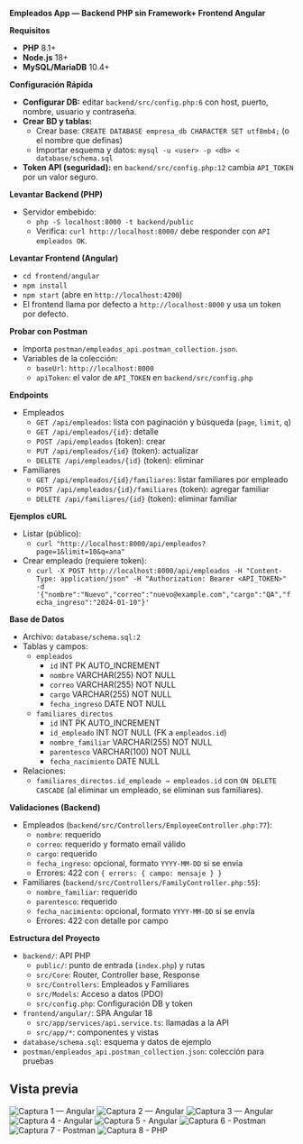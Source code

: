 **Empleados App — Backend PHP sin Framework+ Frontend Angular**


**Requisitos**  
- **PHP** 8.1+
- **Node.js** 18+
- **MySQL/MariaDB** 10.4+


**Configuración Rápida**
- **Configurar DB:** editar `backend/src/config.php:6` con host, puerto, nombre, usuario y contraseña.
- **Crear BD y tablas:**
  - Crear base: `CREATE DATABASE empresa_db CHARACTER SET utf8mb4;` (o el nombre que definas)
  - Importar esquema y datos: `mysql -u <user> -p <db> < database/schema.sql`
- **Token API (seguridad):** en `backend/src/config.php:12` cambia `API_TOKEN` por un valor seguro.

**Levantar Backend (PHP)**
- Servidor embebido:
  - `php -S localhost:8000 -t backend/public`
  - Verifica: `curl http://localhost:8000/` debe responder con `API empleados OK`.

**Levantar Frontend (Angular)**
- `cd frontend/angular`
- `npm install`
- `npm start` (abre en `http://localhost:4200`)
- El frontend llama por defecto a `http://localhost:8000` y usa un token por defecto.

**Probar con Postman**
- Importa `postman/empleados_api.postman_collection.json`.
- Variables de la colección:
  - `baseUrl`: `http://localhost:8000`
  - `apiToken`: el valor de `API_TOKEN` en `backend/src/config.php`

**Endpoints**
- Empleados
  - `GET /api/empleados`: lista con paginación y búsqueda (`page`, `limit`, `q`)
  - `GET /api/empleados/{id}`: detalle
  - `POST /api/empleados` (token): crear
  - `PUT /api/empleados/{id}` (token): actualizar
  - `DELETE /api/empleados/{id}` (token): eliminar
- Familiares
  - `GET /api/empleados/{id}/familiares`: listar familiares por empleado
  - `POST /api/empleados/{id}/familiares` (token): agregar familiar
  - `DELETE /api/familiares/{id}` (token): eliminar familiar

**Ejemplos cURL**
- Listar (público):
  - `curl "http://localhost:8000/api/empleados?page=1&limit=10&q=ana"`
- Crear empleado (requiere token):
  - `curl -X POST http://localhost:8000/api/empleados -H "Content-Type: application/json" -H "Authorization: Bearer <API_TOKEN>" -d '{"nombre":"Nuevo","correo":"nuevo@example.com","cargo":"QA","fecha_ingreso":"2024-01-10"}'`

**Base de Datos**
- Archivo: `database/schema.sql:2`
- Tablas y campos:
  - `empleados`
    - `id` INT PK AUTO_INCREMENT
    - `nombre` VARCHAR(255) NOT NULL
    - `correo` VARCHAR(255) NOT NULL
    - `cargo` VARCHAR(255) NOT NULL
    - `fecha_ingreso` DATE NOT NULL
  - `familiares_directos`
    - `id` INT PK AUTO_INCREMENT
    - `id_empleado` INT NOT NULL (FK a `empleados.id`)
    - `nombre_familiar` VARCHAR(255) NOT NULL
    - `parentesco` VARCHAR(100) NOT NULL
    - `fecha_nacimiento` DATE NULL
- Relaciones:
  - `familiares_directos.id_empleado → empleados.id` con `ON DELETE CASCADE` (al eliminar un empleado, se eliminan sus familiares).

**Validaciones (Backend)**
- Empleados (`backend/src/Controllers/EmployeeController.php:77`):
  - `nombre`: requerido
  - `correo`: requerido y formato email válido
  - `cargo`: requerido
  - `fecha_ingreso`: opcional, formato `YYYY-MM-DD` si se envía
  - Errores: 422 con `{ errors: { campo: mensaje } }`
- Familiares (`backend/src/Controllers/FamilyController.php:55`):
  - `nombre_familiar`: requerido
  - `parentesco`: requerido
  - `fecha_nacimiento`: opcional, formato `YYYY-MM-DD` si se envía
  - Errores: 422 con detalle por campo

**Estructura del Proyecto**
- `backend/`: API PHP
  - `public/`: punto de entrada (`index.php`) y rutas
  - `src/Core`: Router, Controller base, Response
  - `src/Controllers`: Empleados y Familiares
  - `src/Models`: Acceso a datos (PDO)
  - `src/config.php`: Configuración DB y token
- `frontend/angular/`: SPA Angular 18
  - `src/app/services/api.service.ts`: llamadas a la API
  - `src/app/*`: componentes y vistas
- `database/schema.sql`: esquema y datos de ejemplo
- `postman/empleados_api.postman_collection.json`: colección para pruebas

## Vista previa

![Captura 1 — Angular](docs/screenshots/img_1.png)
![Captura 2 — Angular](docs/screenshots/img_2.png)
![Captura 3 — Angular](docs/screenshots/img_3.png)
![Captura 4 - Angular](docs/screenshots/img_4.png)
![Captura 5 - Angular](docs/screenshots/img_5.png)
![Captura 6 - Postman](docs/screenshots/img_6.png)
![Captura 7 - Postman](docs/screenshots/img_7.png)
![Captura 8 - PHP](docs/screenshots/img_8.png)